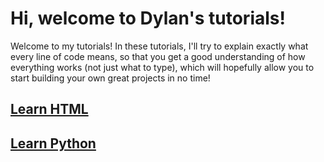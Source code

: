 
# Hi, welcome to Dylan's tutorials!  

Welcome to my tutorials! In these tutorials, I'll try to explain exactly what every line of code means, so that you get a good understanding of how everything works (not just what to type), which will hopefully allow you to start building your own great projects in no time!  

## [Learn HTML](html/README.md)  
## [Learn Python](python/README.md)  

